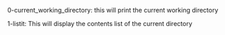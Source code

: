 0-current_working_directory: this will print the current working directory

1-listit: This will display the contents list of the current directory
